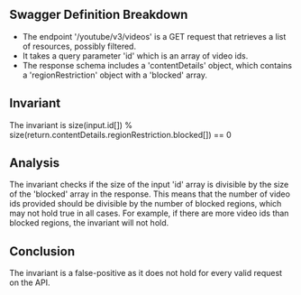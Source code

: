 ## Swagger Definition Breakdown
- The endpoint '/youtube/v3/videos' is a GET request that retrieves a list of resources, possibly filtered.
- It takes a query parameter 'id' which is an array of video ids.
- The response schema includes a 'contentDetails' object, which contains a 'regionRestriction' object with a 'blocked' array.

## Invariant
The invariant is size(input.id[]) % size(return.contentDetails.regionRestriction.blocked[]) == 0

## Analysis
The invariant checks if the size of the input 'id' array is divisible by the size of the 'blocked' array in the response. This means that the number of video ids provided should be divisible by the number of blocked regions, which may not hold true in all cases. For example, if there are more video ids than blocked regions, the invariant will not hold.

## Conclusion
The invariant is a false-positive as it does not hold for every valid request on the API.
